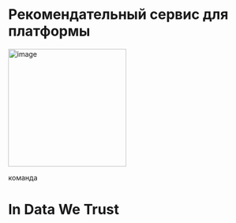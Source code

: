 # Рекомендательный сервис для платформы
<img width="239" alt="image" src="https://user-images.githubusercontent.com/57654086/234070777-b0504767-5984-4a6e-81cf-ade2a467054c.png">

команда
# In Data We Trust
